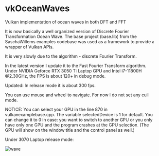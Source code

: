 # vkOceanWaves

Vulkan implementation of ocean waves in both DFT and FFT

It is now basically a well organized version of Discrete Fourier Transformation Ocean Wave. 
The base project (base.lib) from the SaschaWillems examples codebase was used as a framework to provide a wrapper of Vulkan APIs.

It is very slowly due to the algorithm - discrete Fourier Transform.

In the latest version I update it to the Fast Fourier Transform algorithm. 
Under NVIDIA Geforce RTX 3050 Ti Laptop GPU and Intel i7-11800H @2.30GHz, the FPS is about 120+ in debug mode.

Updated: In release mode it is about 300 fps.

You can use mouse and wheel to navigate. For now I do not set any cull mode.

NOTICE: 
You can select your GPU in the line 870 in vulkanexamplebase.cpp. 
The variable selectedDevice is 1 for default. 
You can change it to 0 in case:
 you want to switch to another GPU 
 or you only have only one GPU and the program crashes at the GPU selection.
 (The GPU will show on the window title and the control panel as well.)

 Under 3070 Laptop release mode:
 
![wave](https://user-images.githubusercontent.com/42757470/159940977-d4095f51-8ebb-47dd-9f47-5e612a761801.png)
